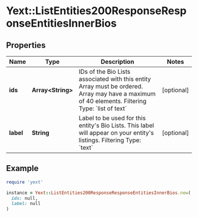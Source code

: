 # Yext::ListEntities200ResponseResponseEntitiesInnerBios

## Properties

| Name | Type | Description | Notes |
| ---- | ---- | ----------- | ----- |
| **ids** | **Array&lt;String&gt;** | IDs of the Bio Lists associated with this entity   Array must be ordered.  Array may have a maximum of 40 elements.   Filtering Type: &#x60;list of text&#x60; | [optional] |
| **label** | **String** | Label to be used for this entity&#39;s Bio Lists. This label will appear on your entity&#39;s listings.  Filtering Type: &#x60;text&#x60; | [optional] |

## Example

```ruby
require 'yext'

instance = Yext::ListEntities200ResponseResponseEntitiesInnerBios.new(
  ids: null,
  label: null
)
```


